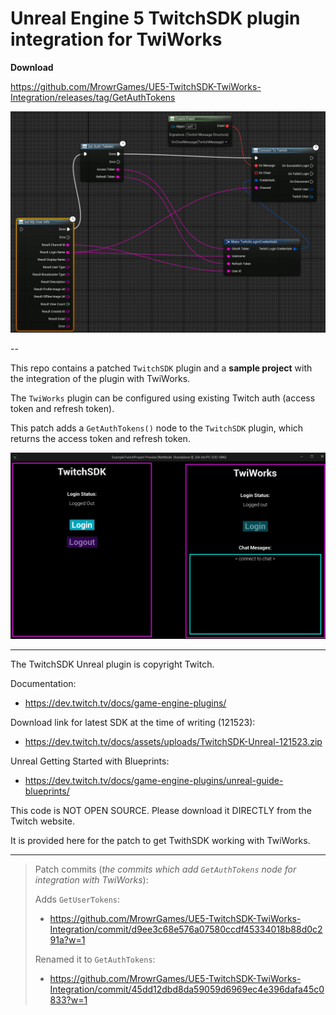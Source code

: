 # Unreal Engine 5 TwitchSDK plugin integration for TwiWorks

**Download**

https://github.com/MrowrGames/UE5-TwitchSDK-TwiWorks-Integration/releases/tag/GetAuthTokens

![Screenshot of Blueprint nodes](Screenshot.png)

--

This repo contains a patched `TwitchSDK` plugin and a **sample project** with the integration of the plugin with TwiWorks.

The `TwiWorks` plugin can be configured using existing Twitch auth (access token and refresh token).

This patch adds a `GetAuthTokens()` node to the `TwitchSDK` plugin, which returns the access token and refresh token.

![Screenshot of UI of the example project](ExampleProjectScreenshot.png)

---

The TwitchSDK Unreal plugin is copyright Twitch.

Documentation:

- https://dev.twitch.tv/docs/game-engine-plugins/

Download link for latest SDK at the time of writing (121523):

- https://dev.twitch.tv/docs/assets/uploads/TwitchSDK-Unreal-121523.zip

Unreal Getting Started with Blueprints:

- https://dev.twitch.tv/docs/game-engine-plugins/unreal-guide-blueprints/

This code is NOT OPEN SOURCE. Please download it DIRECTLY from the Twitch website.

It is provided here for the patch to get TwithSDK working with TwiWorks.

---

> Patch commits (_the commits which add `GetAuthTokens` node for integration with TwiWorks_):
>
> Adds `GetUserTokens`:
> - https://github.com/MrowrGames/UE5-TwitchSDK-TwiWorks-Integration/commit/d9ee3c68e576a07580ccdf45334018b88d0c291a?w=1
>
> Renamed it to `GetAuthTokens`: 
> - https://github.com/MrowrGames/UE5-TwitchSDK-TwiWorks-Integration/commit/45dd12dbd8da59059d6969ec4e396dafa45c0833?w=1
